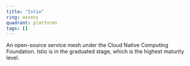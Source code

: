 ```yaml
---
title: "Istio"
ring: assess
quadrant: platforms
tags: []
---
```


An open-source service mesh under the Cloud Native Computing Foundation. Istio is in the graduated stage, which is the
highest maturity level. 
